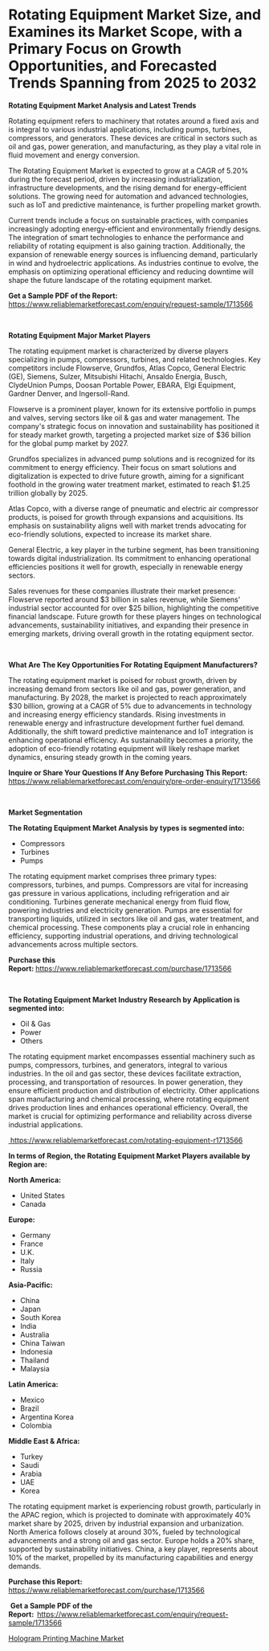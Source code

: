 <p><h1>Rotating Equipment Market Size, and Examines its Market Scope, with a Primary Focus on Growth Opportunities, and Forecasted Trends Spanning from 2025 to 2032</h1></p><p><strong>Rotating Equipment Market Analysis and Latest Trends</strong></p>
<p><p>Rotating equipment refers to machinery that rotates around a fixed axis and is integral to various industrial applications, including pumps, turbines, compressors, and generators. These devices are critical in sectors such as oil and gas, power generation, and manufacturing, as they play a vital role in fluid movement and energy conversion.</p><p>The Rotating Equipment Market is expected to grow at a CAGR of 5.20% during the forecast period, driven by increasing industrialization, infrastructure developments, and the rising demand for energy-efficient solutions. The growing need for automation and advanced technologies, such as IoT and predictive maintenance, is further propelling market growth. </p><p>Current trends include a focus on sustainable practices, with companies increasingly adopting energy-efficient and environmentally friendly designs. The integration of smart technologies to enhance the performance and reliability of rotating equipment is also gaining traction. Additionally, the expansion of renewable energy sources is influencing demand, particularly in wind and hydroelectric applications. As industries continue to evolve, the emphasis on optimizing operational efficiency and reducing downtime will shape the future landscape of the rotating equipment market.</p></p>
<p><strong>Get a Sample PDF of the Report:&nbsp;</strong> <a href="https://www.reliablemarketforecast.com/enquiry/request-sample/1713566?utm_campaign=2993&utm_medium=2&utm_source=Github&utm_content=ia&utm_term=08042025&utm_id=rotating-equipment">https://www.reliablemarketforecast.com/enquiry/request-sample/1713566</a></p>
<p>&nbsp;</p>
<p><strong>Rotating Equipment Major Market Players</strong></p>
<p><p>The rotating equipment market is characterized by diverse players specializing in pumps, compressors, turbines, and related technologies. Key competitors include Flowserve, Grundfos, Atlas Copco, General Electric (GE), Siemens, Sulzer, Mitsubishi Hitachi, Ansaldo Energia, Busch, ClydeUnion Pumps, Doosan Portable Power, EBARA, Elgi Equipment, Gardner Denver, and Ingersoll-Rand. </p><p>Flowserve is a prominent player, known for its extensive portfolio in pumps and valves, serving sectors like oil & gas and water management. The company's strategic focus on innovation and sustainability has positioned it for steady market growth, targeting a projected market size of $36 billion for the global pump market by 2027.</p><p>Grundfos specializes in advanced pump solutions and is recognized for its commitment to energy efficiency. Their focus on smart solutions and digitalization is expected to drive future growth, aiming for a significant foothold in the growing water treatment market, estimated to reach $1.25 trillion globally by 2025.</p><p>Atlas Copco, with a diverse range of pneumatic and electric air compressor products, is poised for growth through expansions and acquisitions. Its emphasis on sustainability aligns well with market trends advocating for eco-friendly solutions, expected to increase its market share.</p><p>General Electric, a key player in the turbine segment, has been transitioning towards digital industrialization. Its commitment to enhancing operational efficiencies positions it well for growth, especially in renewable energy sectors.</p><p>Sales revenues for these companies illustrate their market presence: Flowserve reported around $3 billion in sales revenue, while Siemens' industrial sector accounted for over $25 billion, highlighting the competitive financial landscape. Future growth for these players hinges on technological advancements, sustainability initiatives, and expanding their presence in emerging markets, driving overall growth in the rotating equipment sector.</p></p>
<p>&nbsp;</p>
<p><strong>What Are The Key Opportunities For Rotating Equipment Manufacturers?</strong></p>
<p><p>The rotating equipment market is poised for robust growth, driven by increasing demand from sectors like oil and gas, power generation, and manufacturing. By 2028, the market is projected to reach approximately $30 billion, growing at a CAGR of 5% due to advancements in technology and increasing energy efficiency standards. Rising investments in renewable energy and infrastructure development further fuel demand. Additionally, the shift toward predictive maintenance and IoT integration is enhancing operational efficiency. As sustainability becomes a priority, the adoption of eco-friendly rotating equipment will likely reshape market dynamics, ensuring steady growth in the coming years.</p></p>
<p><strong>Inquire or Share Your Questions If Any Before Purchasing This Report:</strong> <a href="https://www.reliablemarketforecast.com/enquiry/pre-order-enquiry/1713566?utm_campaign=2993&utm_medium=2&utm_source=Github&utm_content=ia&utm_term=08042025&utm_id=rotating-equipment">https://www.reliablemarketforecast.com/enquiry/pre-order-enquiry/1713566</a></p>
<p>&nbsp;</p>
<p><strong>Market Segmentation</strong></p>
<p><strong>The Rotating Equipment Market Analysis by types is segmented into:</strong></p>
<p><ul><li>Compressors</li><li>Turbines</li><li>Pumps</li></ul></p>
<p><p>The rotating equipment market comprises three primary types: compressors, turbines, and pumps. Compressors are vital for increasing gas pressure in various applications, including refrigeration and air conditioning. Turbines generate mechanical energy from fluid flow, powering industries and electricity generation. Pumps are essential for transporting liquids, utilized in sectors like oil and gas, water treatment, and chemical processing. These components play a crucial role in enhancing efficiency, supporting industrial operations, and driving technological advancements across multiple sectors.</p></p>
<p><strong>Purchase this Report:&nbsp;</strong><a href="https://www.reliablemarketforecast.com/purchase/1713566?utm_campaign=2993&utm_medium=2&utm_source=Github&utm_content=ia&utm_term=08042025&utm_id=rotating-equipment">https://www.reliablemarketforecast.com/purchase/1713566</a></p>
<p>&nbsp;</p>
<p><strong>The Rotating Equipment Market Industry Research by Application is segmented into:</strong></p>
<p><ul><li>Oil & Gas</li><li>Power</li><li>Others</li></ul></p>
<p><p>The rotating equipment market encompasses essential machinery such as pumps, compressors, turbines, and generators, integral to various industries. In the oil and gas sector, these devices facilitate extraction, processing, and transportation of resources. In power generation, they ensure efficient production and distribution of electricity. Other applications span manufacturing and chemical processing, where rotating equipment drives production lines and enhances operational efficiency. Overall, the market is crucial for optimizing performance and reliability across diverse industrial applications.</p></p>
<p><a href="https://www.reliablemarketforecast.com/rotating-equipment-r1713566?utm_campaign=2993&utm_medium=2&utm_source=Github&utm_content=ia&utm_term=08042025&utm_id=rotating-equipment">&nbsp;https://www.reliablemarketforecast.com/rotating-equipment-r1713566</a></p>
<p><strong>In terms of Region, the Rotating Equipment Market Players available by Region are:</strong></p>
<p>
    <p> <strong> North America: </strong>
        <ul>
            <li>United States</li>
            <li>Canada</li>
        </ul>
        </p> 
    <p> <strong> Europe: </strong>
        <ul>
            <li>Germany</li>
            <li>France</li>
            <li>U.K.</li>
            <li>Italy</li>
            <li>Russia</li>
        </ul>
        </p> 
    <p> <strong> Asia-Pacific: </strong>
        <ul>
            <li>China</li>
            <li>Japan</li>
            <li>South Korea</li>
            <li>India</li>
            <li>Australia</li>
            <li>China Taiwan</li>
            <li>Indonesia</li>
            <li>Thailand</li>
            <li>Malaysia</li>
        </ul>
        </p> 
    <p> <strong> Latin America: </strong>
        <ul>
            <li>Mexico</li>
            <li>Brazil</li>
            <li>Argentina Korea</li>
            <li>Colombia</li>
        </ul>
        </p> 
    <p> <strong> Middle East & Africa: </strong>
        <ul>
            <li>Turkey</li>
            <li>Saudi</li>
            <li>Arabia</li>
            <li>UAE</li>
            <li>Korea</li>
        </ul>
    </p>
    </p>
<p><p>The rotating equipment market is experiencing robust growth, particularly in the APAC region, which is projected to dominate with approximately 40% market share by 2025, driven by industrial expansion and urbanization. North America follows closely at around 30%, fueled by technological advancements and a strong oil and gas sector. Europe holds a 20% share, supported by sustainability initiatives. China, a key player, represents about 10% of the market, propelled by its manufacturing capabilities and energy demands.</p></p>
<p><strong>Purchase this Report: </strong><a href="https://www.reliablemarketforecast.com/purchase/1713566?utm_campaign=2993&utm_medium=2&utm_source=Github&utm_content=ia&utm_term=08042025&utm_id=rotating-equipment">https://www.reliablemarketforecast.com/purchase/1713566</a></p>
<p>&nbsp;<strong>Get a Sample PDF of the Report:&nbsp;&nbsp;</strong><a href="https://www.reliablemarketforecast.com/enquiry/request-sample/1713566?utm_campaign=2993&utm_medium=2&utm_source=Github&utm_content=ia&utm_term=08042025&utm_id=rotating-equipment">https://www.reliablemarketforecast.com/enquiry/request-sample/1713566</a></p>
<p><strong></strong></p>
<p><p><a href="https://github.com/xtysizov/Market-Research-Report-List-1/blob/main/hologram-printing-machine-market.md?utm_campaign=2993&utm_medium=2&utm_source=Github&utm_content=ia&utm_term=08042025&utm_id=rotating-equipment">Hologram Printing Machine Market</a></p></p>